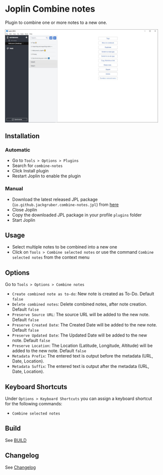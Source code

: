 # Joplin Combine notes

Plugin to combine one or more notes to a new one.

<img src=img/main.jpg>

## Installation

### Automatic

- Go to `Tools > Options > Plugins`
- Search for `combine-notes`
- Click Install plugin
- Restart Joplin to enable the plugin

### Manual

- Download the latest released JPL package (`io.github.jackgruber.combine-notes.jpl`) from [here](https://github.com/JackGruber/joplin-plugin-combine/releases/latest)
- Close Joplin
- Copy the downloaded JPL package in your profile `plugins` folder
- Start Joplin

## Usage

- Select multiple notes to be combined into a new one
- Click on `Tools > Combine selected notes` or use the command `Combine selected notes` from the context menu

## Options

Go to `Tools > Options > Combine notes`

- `Create combined note as to-do`: New note is created as To-Do. Default `false`
- `Delete combined notes`: Delete combined notes, after note creation. Default `false`
- `Preserve Source URL`: The source URL will be added to the new note. Default `false`
- `Preserve Created Date`: The Created Date will be added to the new note. Default `false`
- `Preserve Updated Date`: The Updated Date will be added to the new note. Default `false`
- `Preserve Location`: The Location (Latitude, Longitude, Altitude) will be added to the new note. Default `false`
- `Metadata Prefix`: The entered text is output before the metadata (URL, Date, Location).
- `Metadata Suffix`: The entered text is output after the metadata (URL, Date, Location).

## Keyboard Shortcuts

Under `Options > Keyboard Shortcuts` you can assign a keyboard shortcut for the following commands:

- `Combine selected notes`

## Build

See [BUILD](BUILD.md)

## Changelog

See [Changelog](CHANGELOG.md)
